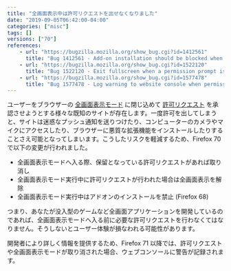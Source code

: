 ```yaml
---
title: "全画面表示中は許可リクエストを出せなくなりました"
date: "2019-09-05T06:42:00-04:00"
categories: ["misc"]
tags: []
versions: ["70"]
references:
    - url: "https://bugzilla.mozilla.org/show_bug.cgi?id=1412561"
      title: "Bug 1412561 - Add-on installation should be blocked when in full-screen mode"
    - url: "https://bugzilla.mozilla.org/show_bug.cgi?id=1522120"
      title: "Bug 1522120 - Exit fullscreen when a permission prompt is shown to the user"
    - url: "https://bugzilla.mozilla.org/show_bug.cgi?id=1577478"
      title: "Bug 1577478 - Log warning to website console when permission prompt / full-screen is cancelled"
---
```

ユーザーをブラウザーの [全画面表示モード](https://developer.mozilla.org/docs/Web/API/Fullscreen_API) に閉じ込めて [許可リクエスト](https://developer.mozilla.org/docs/Web/API/Permissions_API) を承認させようとする様々な既知のサイトが存在します。一度許可を出してしまうと、サイトは迷惑なプッシュ通知を送りつけたり、コンピューターのカメラやマイクにアクセスしたり、ブラウザーに悪質な拡張機能をインストールしたりすることさえ可能となってしまいます。こうしたリスクを軽減するため、Firefox 70 で以下の変更が行われました。

* 全画面表示モードへ入る際、保留となっている許可リクエストがあれば取り消し
* 全画面表示モード実行中に許可リクエストが行われた場合は全画面表示を解除
* 全画面表示モード実行中はアドオンのインストールを禁止 (Firefox 68)

つまり、あなたが没入型のゲームなど全画面アプリケーションを開発しているのであれば、全画面表示モードへ入る前に必要な許可リクエストを行わなくてはなりません。そうしないとユーザー体験が損なわれる可能性があります。

開発者により詳しく情報を提供するため、Firefox 71 以降では、許可リクエストや全画面表示モードが取り消された場合、ウェブコンソールに警告が記録されます。
